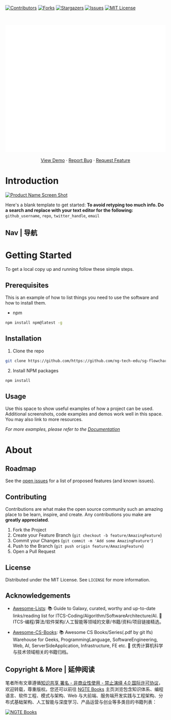 [![Contributors][contributors-shield]][contributors-url]
[![Forks][forks-shield]][forks-url]
[![Stargazers][stars-shield]][stars-url]
[![Issues][issues-shield]][issues-url]
[![MIT License][license-shield]][license-url]

<!-- PROJECT LOGO -->
<br />
<p align="center">
  <a href="https://github.com/https://github.com/ng-tech-edu/sg-flowchart-detect-and-generate">
    <img src="header.svg" alt="Logo" style="width: 100vw;height: 400px" />
  </a>

  <p align="center">
    <a href="https://github.com/https://github.com/ng-tech-edu/sg-flowchart-detect-and-generate">View Demo</a>
    ·
    <a href="https://github.com/https://github.com/ng-tech-edu/sg-flowchart-detect-and-generate/issues">Report Bug</a>
    ·
    <a href="https://github.com/https://github.com/ng-tech-edu/sg-flowchart-detect-and-generate/issues">Request Feature</a>
  </p>
</p>

<!-- ABOUT THE PROJECT -->

# Introduction

[![Product Name Screen Shot](https://s2.ax1x.com/2020/01/06/lr2YdJ.md.png)](https://example.com)

Here's a blank template to get started:
**To avoid retyping too much info. Do a search and replace with your text editor for the following:**
`github_username`, `repo`, `twitter_handle`, `email`

## Nav | 导航

# Getting Started

To get a local copy up and running follow these simple steps.

## Prerequisites

This is an example of how to list things you need to use the software and how to install them.

- npm

```sh
npm install npm@latest -g
```

## Installation

1. Clone the repo

```sh
git clone https://github.com/https://github.com/ng-tech-edu/sg-flowchart-detect-and-generate.git
```

2. Install NPM packages

```sh
npm install
```

<!-- USAGE EXAMPLES -->

## Usage

Use this space to show useful examples of how a project can be used. Additional screenshots, code examples and demos work well in this space. You may also link to more resources.

_For more examples, please refer to the [Documentation](https://example.com)_

# About

<!-- ROADMAP -->

## Roadmap

See the [open issues](https://github.com/https://github.com/ng-tech-edu/sg-flowchart-detect-and-generate/issues) for a list of proposed features (and known issues).

<!-- CONTRIBUTING -->

## Contributing

Contributions are what make the open source community such an amazing place to be learn, inspire, and create. Any contributions you make are **greatly appreciated**.

1. Fork the Project
2. Create your Feature Branch (`git checkout -b feature/AmazingFeature`)
3. Commit your Changes (`git commit -m 'Add some AmazingFeature'`)
4. Push to the Branch (`git push origin feature/AmazingFeature`)
5. Open a Pull Request

<!-- LICENSE -->

## License

Distributed under the MIT License. See `LICENSE` for more information.

<!-- ACKNOWLEDGEMENTS -->

## Acknowledgements

- [Awesome-Lists](https://github.com/wx-chevalier/Awesome-Lists): 📚 Guide to Galaxy, curated, worthy and up-to-date links/reading list for ITCS-Coding/Algorithm/SoftwareArchitecture/AI. 💫 ITCS-编程/算法/软件架构/人工智能等领域的文章/书籍/资料/项目链接精选。

- [Awesome-CS-Books](https://github.com/wx-chevalier/Awesome-CS-Books): :books: Awesome CS Books/Series(.pdf by git lfs) Warehouse for Geeks, ProgrammingLanguage, SoftwareEngineering, Web, AI, ServerSideApplication, Infrastructure, FE etc. :dizzy: 优秀计算机科学与技术领域相关的书籍归档。

## Copyright & More | 延伸阅读

笔者所有文章遵循[知识共享 署名 - 非商业性使用 - 禁止演绎 4.0 国际许可协议](https://creativecommons.org/licenses/by-nc-nd/4.0/deed.zh)，欢迎转载，尊重版权。您还可以前往 [NGTE Books](https://ng-tech.icu/books/) 主页浏览包含知识体系、编程语言、软件工程、模式与架构、Web 与大前端、服务端开发实践与工程架构、分布式基础架构、人工智能与深度学习、产品运营与创业等多类目的书籍列表：

[![NGTE Books](https://s2.ax1x.com/2020/01/18/19uXtI.png)](https://ng-tech.icu/books/)

<!-- MARKDOWN LINKS & IMAGES -->
<!-- https://www.markdownguide.org/basic-syntax/#reference-style-links -->

[contributors-shield]: https://img.shields.io/github/contributors/https://github.com/ng-tech-edu/sg-flowchart-detect-and-generate.svg?style=flat-square
[contributors-url]: https://github.com/https://github.com/ng-tech-edu/sg-flowchart-detect-and-generate/graphs/contributors
[forks-shield]: https://img.shields.io/github/forks/https://github.com/ng-tech-edu/sg-flowchart-detect-and-generate.svg?style=flat-square
[forks-url]: https://github.com/https://github.com/ng-tech-edu/sg-flowchart-detect-and-generate/network/members
[stars-shield]: https://img.shields.io/github/stars/https://github.com/ng-tech-edu/sg-flowchart-detect-and-generate.svg?style=flat-square
[stars-url]: https://github.com/https://github.com/ng-tech-edu/sg-flowchart-detect-and-generate/stargazers
[issues-shield]: https://img.shields.io/github/issues/https://github.com/ng-tech-edu/sg-flowchart-detect-and-generate.svg?style=flat-square
[issues-url]: https://github.com/https://github.com/ng-tech-edu/sg-flowchart-detect-and-generate/issues
[license-shield]: https://img.shields.io/github/license/https://github.com/ng-tech-edu/sg-flowchart-detect-and-generate.svg?style=flat-square
[license-url]: https://github.com/https://github.com/ng-tech-edu/sg-flowchart-detect-and-generate/blob/master/LICENSE.txt
